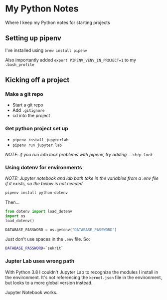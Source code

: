 # My Python Notes

Where I keep my Python notes for starting projects

## Setting up pipenv

I've installed using `brew install pipenv`

Also importantly added `export PIPENV_VENV_IN_PROJECT=1` to my `.bash_profile`

## Kicking off a project

### Make a git repo

- Start a git repo
- Add `.gitignore`
- cd into the project

### Get python project set up

- `pipenv install jupyterlab`
- `pipenv run jupyter lab`

_NOTE: if you run into lock problems with pipenv, try adding `--skip-lock`_

### Using dotenv for environments

*NOTE:  Jupyter notebook and lab both take in the variables from a .env file if it exists, so the below is not needed.*

```bash
pipenv install python-dotenv
```
Then...

```python
from dotenv import load_dotenv
import os
load_dotenv()

DATABASE_PASSWORD = os.getenv("DATABASE_PASSWORD")
```

Just don't use spaces in the `.env` file. So:

```bash
DATABASE_PASSWORD=`sekrit`
```

### Jupter Lab uses wrong path

With Python 3.8 I couldn't Jupyter Lab to recognize the modules I install in the environment. It's not referencing the `kernel.json` file in the environment, but looks to a more global version instead.

Jupyter Notebook works. 





